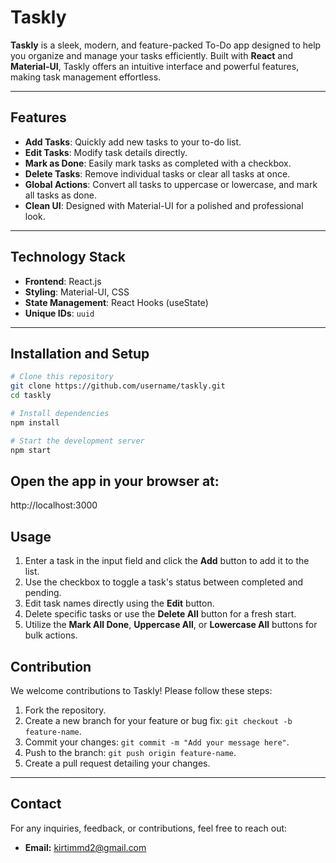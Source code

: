 # Taskly

**Taskly** is a sleek, modern, and feature-packed To-Do app designed to help you organize and manage your tasks efficiently. Built with **React** and **Material-UI**, Taskly offers an intuitive interface and powerful features, making task management effortless.

---

## Features

- **Add Tasks**: Quickly add new tasks to your to-do list.
- **Edit Tasks**: Modify task details directly.
- **Mark as Done**: Easily mark tasks as completed with a checkbox.
- **Delete Tasks**: Remove individual tasks or clear all tasks at once.
- **Global Actions**: Convert all tasks to uppercase or lowercase, and mark all tasks as done.
- **Clean UI**: Designed with Material-UI for a polished and professional look.

---

## Technology Stack

- **Frontend**: React.js
- **Styling**: Material-UI, CSS
- **State Management**: React Hooks (useState)
- **Unique IDs**: `uuid`

---

## Installation and Setup

```bash
# Clone this repository
git clone https://github.com/username/taskly.git
cd taskly

# Install dependencies
npm install

# Start the development server
npm start
```
## Open the app in your browser at:
 http://localhost:3000

## Usage

1. Enter a task in the input field and click the **Add** button to add it to the list.
2. Use the checkbox to toggle a task's status between completed and pending.
3. Edit task names directly using the **Edit** button.
4. Delete specific tasks or use the **Delete All** button for a fresh start.
5. Utilize the **Mark All Done**, **Uppercase All**, or **Lowercase All** buttons for bulk actions.

## Contribution

We welcome contributions to Taskly! Please follow these steps:

1. Fork the repository.
2. Create a new branch for your feature or bug fix: `git checkout -b feature-name`.
3. Commit your changes: `git commit -m "Add your message here"`.
4. Push to the branch: `git push origin feature-name`.
5. Create a pull request detailing your changes.

---

## Contact

For any inquiries, feedback, or contributions, feel free to reach out:

- **Email:** kirtimmd2@gmail.com
